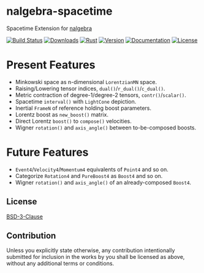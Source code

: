 # nalgebra-spacetime

Spacetime Extension for [nalgebra]

[nalgebra]: https://nalgebra.org

[![Build Status][]](https://travis-ci.org/qu1x/nalgebra-spacetime)
[![Downloads][]](https://crates.io/crates/nalgebra-spacetime)
[![Rust][]](https://blog.rust-lang.org/2019/04/11/Rust-1.34.0.html)
[![Version][]](https://crates.io/crates/nalgebra-spacetime)
[![Documentation][]](https://docs.rs/nalgebra-spacetime)
[![License][]](https://opensource.org/licenses/Fair)

[Build Status]: https://travis-ci.org/qu1x/nalgebra-spacetime.svg
[Downloads]: https://img.shields.io/crates/d/nalgebra-spacetime.svg
[Rust]: https://img.shields.io/badge/rust-stable-brightgreen.svg
[Version]: https://img.shields.io/crates/v/nalgebra-spacetime.svg
[Documentation]: https://docs.rs/nalgebra-spacetime/badge.svg
[License]: https://img.shields.io/crates/l/nalgebra-spacetime.svg

# Present Features

  * Minkowski space as n-dimensional `LorentzianMN` space.
  * Raising/Lowering tensor indices, `dual()`/`r_dual()`/`c_dual()`.
  * Metric contraction of degree-1/degree-2 tensors, `contr()`/`scalar()`.
  * Spacetime `interval()` with `LightCone` depiction.
  * Inertial `FrameN` of reference holding boost parameters.
  * Lorentz boost as `new_boost()` matrix.
  * Direct Lorentz `boost()` to `compose()` velocities.
  * Wigner `rotation()` and `axis_angle()` between to-be-composed boosts.

# Future Features

  * `Event4`/`Velocity4`/`Momentum4` equivalents of `Point4` and so on.
  * Categorize `Rotation4` and `PureBoost4` as `Boost4` and so on.
  * Wigner `rotation()` and `axis_angle()` of an already-composed `Boost4`.

## License

[BSD-3-Clause](LICENSE.md)

## Contribution

Unless you explicitly state otherwise, any contribution intentionally submitted
for inclusion in the works by you shall be licensed as above, without any
additional terms or conditions.
